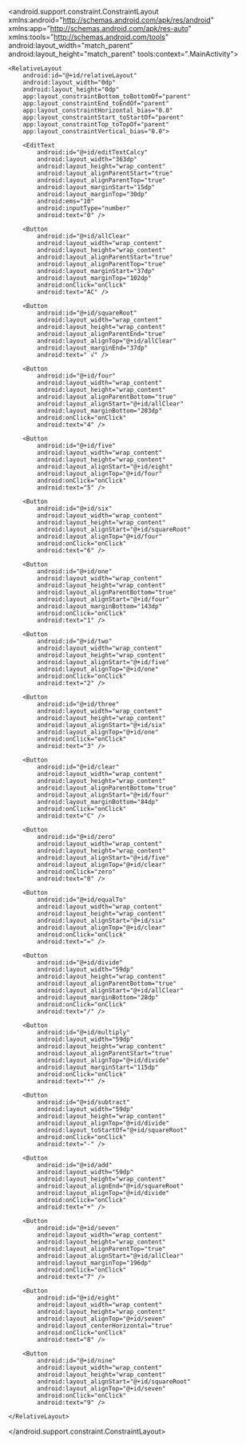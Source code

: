 <?xml version="1.0" encoding="utf-8"?>
<android.support.constraint.ConstraintLayout xmlns:android="http://schemas.android.com/apk/res/android"
    xmlns:app="http://schemas.android.com/apk/res-auto"
    xmlns:tools="http://schemas.android.com/tools"
    android:layout_width="match_parent"
    android:layout_height="match_parent"
    tools:context=".MainActivity">

    <RelativeLayout
        android:id="@+id/relativeLayout"
        android:layout_width="0dp"
        android:layout_height="0dp"
        app:layout_constraintBottom_toBottomOf="parent"
        app:layout_constraintEnd_toEndOf="parent"
        app:layout_constraintHorizontal_bias="0.0"
        app:layout_constraintStart_toStartOf="parent"
        app:layout_constraintTop_toTopOf="parent"
        app:layout_constraintVertical_bias="0.0">

        <EditText
            android:id="@+id/editTextCalcy"
            android:layout_width="363dp"
            android:layout_height="wrap_content"
            android:layout_alignParentStart="true"
            android:layout_alignParentTop="true"
            android:layout_marginStart="15dp"
            android:layout_marginTop="30dp"
            android:ems="10"
            android:inputType="number"
            android:text="0" />

        <Button
            android:id="@+id/allClear"
            android:layout_width="wrap_content"
            android:layout_height="wrap_content"
            android:layout_alignParentStart="true"
            android:layout_alignParentTop="true"
            android:layout_marginStart="37dp"
            android:layout_marginTop="102dp"
            android:onClick="onClick"
            android:text="AC" />

        <Button
            android:id="@+id/squareRoot"
            android:layout_width="wrap_content"
            android:layout_height="wrap_content"
            android:layout_alignParentEnd="true"
            android:layout_alignTop="@+id/allClear"
            android:layout_marginEnd="37dp"
            android:text=" √" />

        <Button
            android:id="@+id/four"
            android:layout_width="wrap_content"
            android:layout_height="wrap_content"
            android:layout_alignParentBottom="true"
            android:layout_alignStart="@+id/allClear"
            android:layout_marginBottom="203dp"
            android:onClick="onClick"
            android:text="4" />

        <Button
            android:id="@+id/five"
            android:layout_width="wrap_content"
            android:layout_height="wrap_content"
            android:layout_alignStart="@+id/eight"
            android:layout_alignTop="@+id/four"
            android:onClick="onClick"
            android:text="5" />

        <Button
            android:id="@+id/six"
            android:layout_width="wrap_content"
            android:layout_height="wrap_content"
            android:layout_alignStart="@+id/squareRoot"
            android:layout_alignTop="@+id/four"
            android:onClick="onClick"
            android:text="6" />

        <Button
            android:id="@+id/one"
            android:layout_width="wrap_content"
            android:layout_height="wrap_content"
            android:layout_alignParentBottom="true"
            android:layout_alignStart="@+id/four"
            android:layout_marginBottom="143dp"
            android:onClick="onClick"
            android:text="1" />

        <Button
            android:id="@+id/two"
            android:layout_width="wrap_content"
            android:layout_height="wrap_content"
            android:layout_alignStart="@+id/five"
            android:layout_alignTop="@+id/one"
            android:onClick="onClick"
            android:text="2" />

        <Button
            android:id="@+id/three"
            android:layout_width="wrap_content"
            android:layout_height="wrap_content"
            android:layout_alignStart="@+id/six"
            android:layout_alignTop="@+id/one"
            android:onClick="onClick"
            android:text="3" />

        <Button
            android:id="@+id/clear"
            android:layout_width="wrap_content"
            android:layout_height="wrap_content"
            android:layout_alignParentBottom="true"
            android:layout_alignStart="@+id/four"
            android:layout_marginBottom="84dp"
            android:onClick="onClick"
            android:text="C" />

        <Button
            android:id="@+id/zero"
            android:layout_width="wrap_content"
            android:layout_height="wrap_content"
            android:layout_alignStart="@+id/five"
            android:layout_alignTop="@+id/clear"
            android:onClick="zero"
            android:text="0" />

        <Button
            android:id="@+id/equalTo"
            android:layout_width="wrap_content"
            android:layout_height="wrap_content"
            android:layout_alignStart="@+id/six"
            android:layout_alignTop="@+id/clear"
            android:onClick="onClick"
            android:text="=" />

        <Button
            android:id="@+id/divide"
            android:layout_width="59dp"
            android:layout_height="wrap_content"
            android:layout_alignParentBottom="true"
            android:layout_alignStart="@+id/allClear"
            android:layout_marginBottom="28dp"
            android:onClick="onClick"
            android:text="/" />

        <Button
            android:id="@+id/multiply"
            android:layout_width="59dp"
            android:layout_height="wrap_content"
            android:layout_alignParentStart="true"
            android:layout_alignTop="@+id/divide"
            android:layout_marginStart="115dp"
            android:onClick="onClick"
            android:text="*" />

        <Button
            android:id="@+id/subtract"
            android:layout_width="59dp"
            android:layout_height="wrap_content"
            android:layout_alignTop="@+id/divide"
            android:layout_toStartOf="@+id/squareRoot"
            android:onClick="onClick"
            android:text="-" />

        <Button
            android:id="@+id/add"
            android:layout_width="59dp"
            android:layout_height="wrap_content"
            android:layout_alignEnd="@+id/squareRoot"
            android:layout_alignTop="@+id/divide"
            android:onClick="onClick"
            android:text="+" />

        <Button
            android:id="@+id/seven"
            android:layout_width="wrap_content"
            android:layout_height="wrap_content"
            android:layout_alignParentTop="true"
            android:layout_alignStart="@+id/allClear"
            android:layout_marginTop="196dp"
            android:onClick="onClick"
            android:text="7" />

        <Button
            android:id="@+id/eight"
            android:layout_width="wrap_content"
            android:layout_height="wrap_content"
            android:layout_alignTop="@+id/seven"
            android:layout_centerHorizontal="true"
            android:onClick="onClick"
            android:text="8" />

        <Button
            android:id="@+id/nine"
            android:layout_width="wrap_content"
            android:layout_height="wrap_content"
            android:layout_alignStart="@+id/squareRoot"
            android:layout_alignTop="@+id/seven"
            android:onClick="onClick"
            android:text="9" />

    </RelativeLayout>
</android.support.constraint.ConstraintLayout>
